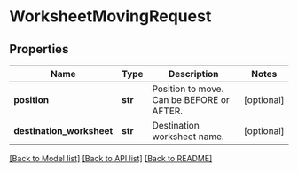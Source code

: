# WorksheetMovingRequest

## Properties
Name | Type | Description | Notes
------------ | ------------- | ------------- | -------------
**position** | **str** | Position to move. Can be BEFORE or AFTER. | [optional] 
**destination_worksheet** | **str** | Destination worksheet name.   | [optional] 

[[Back to Model list]](../README.md#documentation-for-models) [[Back to API list]](../README.md#documentation-for-api-endpoints) [[Back to README]](../README.md)


